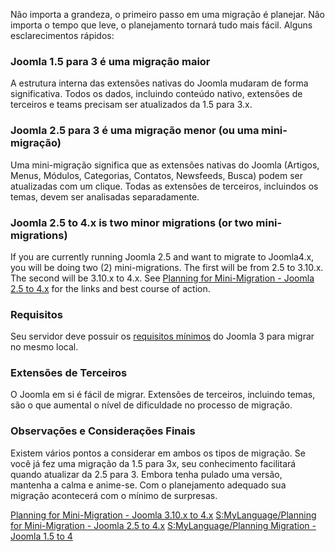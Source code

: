 <!-- Filename: Planning_for_Migration / Display title: Planejando a Migração -->

Não importa a grandeza, o primeiro passo em uma migração é planejar. Não
importa o tempo que leve, o planejamento tornará tudo mais fácil. Alguns
esclarecimentos rápidos:

### Joomla 1.5 para 3 é uma migração maior

A estrutura interna das extensões nativas do Joomla mudaram de forma
significativa. Todos os dados, incluindo conteúdo nativo, extensões de
terceiros e teams precisam ser atualizados da 1.5 para 3.x.

### Joomla 2.5 para 3 é uma migração menor (ou uma mini-migração)

Uma mini-migração significa que as extensões nativas do Joomla (Artigos,
Menus, Módulos, Categorias, Contatos, Newsfeeds, Busca) podem ser
atualizadas com um clique. Todas as extensões de terceiros, incluindos
os temas, devem ser analisadas separadamente.

### Joomla 2.5 to 4.x is two minor migrations (or two mini-migrations)

If you are currently running Joomla 2.5 and want to migrate to
Joomla4.x, you will be doing two (2) mini-migrations. The first will be
from 2.5 to 3.10.x. The second will be 3.10.x to 4.x. See [Planning for
Mini-Migration - Joomla 2.5 to
4.x](https://docs.joomla.org/Planning_for_Mini-Migration_-_Joomla_2.5_to_4.x "Planning for Mini-Migration - Joomla 2.5 to 4.x")
for the links and best course of action.

### Requisitos

Seu servidor deve possuir os
<a href="http://www.joomla.org/about-joomla/technical-requirements.html"
class="external text" target="_blank"
rel="noreferrer noopener">requisitos mínimos</a> do Joomla 3 para migrar
no mesmo local.

### Extensões de Terceiros

O Joomla em si é fácil de migrar. Extensões de terceiros, incluindo
temas, são o que aumental o nível de dificuldade no processo de
migração.

### Observações e Considerações Finais

Existem vários pontos a considerar em ambos os tipos de migração. Se
você já fez uma migração da 1.5 para 3x, seu conhecimento facilitará
quando atualizar da 2.5 para 3. Embora tenha pulado uma versão, mantenha
a calma e anime-se. Com o planejamento adequado sua migração acontecerá
com o mínimo de surpresas.

<a
href="https://docs.joomla.org/Planning_for_Mini-Migration_-_Joomla_3.10.x_to_4.x"
id="content-button" class="button expand">Planning for Mini-Migration -
Joomla 3.10.x to 4.x</a> <a
href="https://docs.joomla.org/Planning_for_Mini-Migration_-_Joomla_2.5_to_4.x"
id="content-button" class="button expand">S:MyLanguage/Planning for
Mini-Migration - Joomla 2.5 to 4.x</a>
<a href="https://docs.joomla.org/Planning_Migration_-_Joomla_1.5_to_4"
id="content-button" class="button expand success">S:MyLanguage/Planning
Migration - Joomla 1.5 to 4</a>
